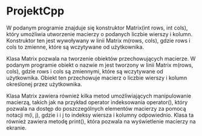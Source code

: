 # ProjektCpp
W podanym programie znajduje się konstruktor Matrix(int rows, int cols), który umożliwia utworzenie macierzy o podanych liczbie wierszy i kolumn. Konstruktor ten jest wywoływany w linii Matrix m(rows, cols), gdzie rows i cols to zmienne, które są wczytywane od użytkownika.

Klasa Matrix pozwala na tworzenie obiektów przechowujących macierze. W podanym programie obiekt o nazwie m jest tworzony w linii Matrix m(rows, cols), gdzie rows i cols są zmiennymi, które są wczytywane od użytkownika. Obiekt ten przechowuje macierz o liczbie wierszy i kolumn określonej przez użytkownika.

Klasa Matrix zawiera również kilka metod umożliwiających manipulowanie macierzą, takich jak na przykład operator indeksowania operator(), który pozwala na dostęp do poszczególnych elementów macierzy za pomocą notacji m(i, j), gdzie i i j to indeksy wiersza i kolumny odpowiednio. Klasa ta również zawiera metodę print(), która pozwala na wyświetlenie macierzy na ekranie.
